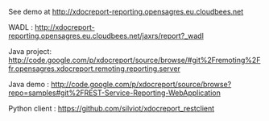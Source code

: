 See demo at  http://xdocreport-reporting.opensagres.eu.cloudbees.net

WADL :  http://xdocreport-reporting.opensagres.eu.cloudbees.net/jaxrs/report?_wadl

Java project: http://code.google.com/p/xdocreport/source/browse/#git%2Fremoting%2Ffr.opensagres.xdocreport.remoting.reporting.server

Java demo : http://code.google.com/p/xdocreport/source/browse?repo=samples#git%2FREST-Service-Reporting-WebApplication

Python client : https://github.com/silviot/xdocreport_restclient